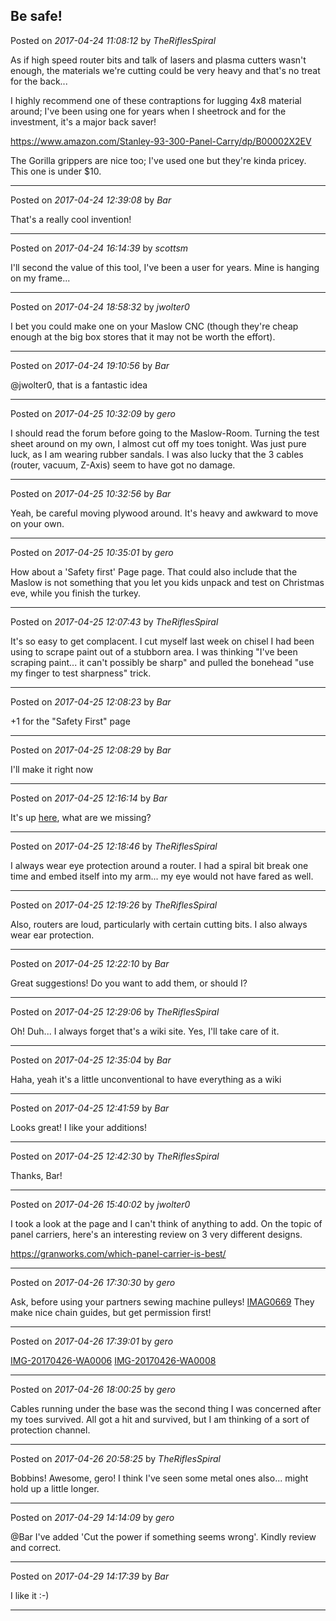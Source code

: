 ## Be safe!
Posted on *2017-04-24 11:08:12* by *TheRiflesSpiral*

As if high speed router bits and talk of lasers and plasma cutters wasn't enough, the materials we're cutting could be very heavy and that's no treat for the back...

I highly recommend one of these contraptions for lugging 4x8 material around; I've been using one for years when I sheetrock and for the investment, it's a major back saver!

https://www.amazon.com/Stanley-93-300-Panel-Carry/dp/B00002X2EV

The Gorilla grippers are nice too; I've used one but they're kinda pricey. This one is under $10.

---

Posted on *2017-04-24 12:39:08* by *Bar*

That's a really cool invention!

---

Posted on *2017-04-24 16:14:39* by *scottsm*

I'll second the value of this tool, I've been a user for years. Mine is hanging on my frame...

---

Posted on *2017-04-24 18:58:32* by *jwolter0*

I bet you could make one on your Maslow CNC (though they're cheap enough at the big box stores that it may not be worth the effort).

---

Posted on *2017-04-24 19:10:56* by *Bar*

@jwolter0, that is a fantastic idea

---

Posted on *2017-04-25 10:32:09* by *gero*

I should read the forum before going to the Maslow-Room. Turning the test sheet around on my own, I almost cut off my toes tonight. Was just pure luck, as I am wearing rubber sandals. I was also lucky that the 3 cables (router, vacuum, Z-Axis) seem to have got no damage.

---

Posted on *2017-04-25 10:32:56* by *Bar*

Yeah, be careful moving plywood around. It's heavy and awkward to move on your own.

---

Posted on *2017-04-25 10:35:01* by *gero*

How about a 'Safety first' Page page. That could also include that the Maslow is not something that you let you kids unpack and test on Christmas eve, while you finish the turkey.

---

Posted on *2017-04-25 12:07:43* by *TheRiflesSpiral*

It's so easy to get complacent. I cut myself last week on chisel I had been using to scrape paint out of a stubborn area. I was thinking "I've been scraping paint... it can't possibly be sharp" and pulled the bonehead "use my finger to test sharpness" trick.

---

Posted on *2017-04-25 12:08:23* by *Bar*

+1 for the "Safety First" page

---

Posted on *2017-04-25 12:08:29* by *Bar*

I'll make it right now

---

Posted on *2017-04-25 12:16:14* by *Bar*

It's up [here](https://github.com/MaslowCNC/Mechanics/wiki/Safety-First), what are we missing?

---

Posted on *2017-04-25 12:18:46* by *TheRiflesSpiral*

I always wear eye protection around a router. I had a spiral bit break one time and embed itself into my arm... my eye would not have fared as well.

---

Posted on *2017-04-25 12:19:26* by *TheRiflesSpiral*

Also, routers are loud, particularly with certain cutting bits. I also always wear ear protection.

---

Posted on *2017-04-25 12:22:10* by *Bar*

Great suggestions! Do you want to add them, or should I?

---

Posted on *2017-04-25 12:29:06* by *TheRiflesSpiral*

Oh! Duh... I always forget that's a wiki site. Yes, I'll take care of it.

---

Posted on *2017-04-25 12:35:04* by *Bar*

Haha, yeah it's a little unconventional to have everything as a wiki

---

Posted on *2017-04-25 12:41:59* by *Bar*

Looks great! I like your additions!

---

Posted on *2017-04-25 12:42:30* by *TheRiflesSpiral*

Thanks, Bar!

---

Posted on *2017-04-26 15:40:02* by *jwolter0*

I took a look at the page and I can't think of anything to add.  On the topic of panel carriers, here's an interesting review on 3 very different designs.

https://granworks.com/which-panel-carrier-is-best/

---

Posted on *2017-04-26 17:30:30* by *gero*

Ask, before using your partners sewing machine pulleys!  [IMAG0669](//muut.com/u/maslowcnc/s3/:maslowcnc:nuqA:imag0669.jpg.jpg) 
They make nice chain guides, but get permission first!

---

Posted on *2017-04-26 17:39:01* by *gero*

[IMG-20170426-WA0006](//muut.com/u/maslowcnc/s3/:maslowcnc:ZBih:img20170426wa0006.jpeg.jpg) [IMG-20170426-WA0008](//muut.com/u/maslowcnc/s3/:maslowcnc:JueR:img20170426wa0008.jpeg.jpg)

---

Posted on *2017-04-26 18:00:25* by *gero*

Cables running under the base was the second thing I was concerned after my toes survived. All got a hit and survived, but I am thinking of a sort of protection channel.

---

Posted on *2017-04-26 20:58:25* by *TheRiflesSpiral*

Bobbins! Awesome, gero! I think I've seen some metal ones also... might hold up a little longer.

---

Posted on *2017-04-29 14:14:09* by *gero*

@Bar I've added 'Cut the power if something seems wrong'. Kindly review and correct.

---

Posted on *2017-04-29 14:17:39* by *Bar*

I like it :-)

---

